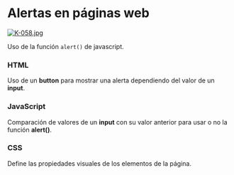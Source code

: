 # Alertas en páginas web

[![K-058.jpg](https://i.postimg.cc/BQ1jp3Rc/K-058.jpg)](https://postimg.cc/Vdmssxfd)

Uso de la función `alert()` de javascript.

### HTML
Uso de un **button** para mostrar una alerta dependiendo del valor de un **input**.

### JavaScript
Comparación de valores de un **input** con su valor anterior para usar o no la función **alert()**.

### CSS
Define las propiedades visuales de los elementos de la página.